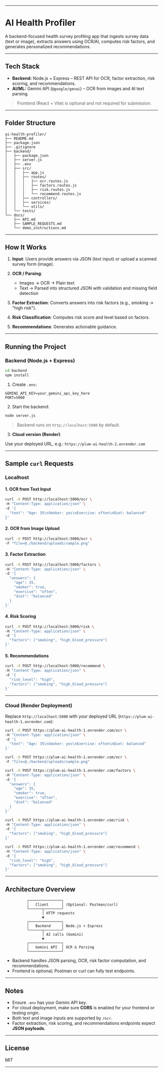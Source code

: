 
---

# AI Health Profiler

A backend-focused health survey profiling app that ingests survey data (text or image), extracts answers using OCR/AI, computes risk factors, and generates personalized recommendations.

---

## Tech Stack

* **Backend:** Node.js + Express – REST API for OCR, factor extraction, risk scoring, and recommendations.
* **AI/ML:** Gemini API (`@google/genai`) – OCR from images and AI text parsing.

> Frontend (React + Vite) is optional and not required for submission.

---

## Folder Structure

```
ai-health-profiler/
├── README.md
├── package.json
├── .gitignore
├── backend/
│   ├── package.json
│   ├── server.js
│   ├── .env
│   ├── src/
│   │   ├── app.js
│   │   ├── routes/
│   │   │   ├── ocr.routes.js
│   │   │   ├── factors.routes.js
│   │   │   ├── risk.routes.js
│   │   │   └── recommend.routes.js
│   │   ├── controllers/
│   │   ├── services/
│   │   └── utils/
│   └── tests/
└── docs/
    ├── API.md
    ├── SAMPLE_REQUESTS.md
    └── demo_instructions.md
```

---

## How It Works

1. **Input**: Users provide answers via JSON (text input) or upload a scanned survey form (image).
2. **OCR / Parsing**:

   * Images → OCR → Plain text
   * Text → Parsed into structured JSON with validation and missing field detection
3. **Factor Extraction**: Converts answers into risk factors (e.g., smoking → "high risk").
4. **Risk Classification**: Computes risk score and level based on factors.
5. **Recommendations**: Generates actionable guidance.

---

## Running the Project

### Backend (Node.js + Express)

```bash
cd backend
npm install
```

1. Create `.env`:

```env
GEMINI_API_KEY=your_gemini_api_key_here
PORT=5000
```

2. Start the backend:

```bash
node server.js
```

> Backend runs on `http://localhost:5000` by default.

3. **Cloud version (Render)**:

Use your deployed URL, e.g.:
`https://plum-ai-health-2.onrender.com`

---

## Sample `curl` Requests

### **Localhost**

#### 1. OCR from Text Input

```bash
curl -X POST http://localhost:5000/ocr \
-H "Content-Type: application/json" \
-d '{
  "text": "Age: 35\nSmoker: yes\nExercise: often\nDiet: balanced"
}'
```

#### 2. OCR from Image Upload

```bash
curl -X POST http://localhost:5000/ocr \
-F "file=@./backend/uploads/sample.png"
```

#### 3. Factor Extraction

```bash
curl -X POST http://localhost:5000/factors \
-H "Content-Type: application/json" \
-d '{
  "answers": {
    "age": 35,
    "smoker": true,
    "exercise": "often",
    "diet": "balanced"
  }
}'
```

#### 4. Risk Scoring

```bash
curl -X POST http://localhost:5000/risk \
-H "Content-Type: application/json" \
-d '{
  "factors": ["smoking", "high_blood_pressure"]
}'
```

#### 5. Recommendations

```bash
curl -X POST http://localhost:5000/recommend \
-H "Content-Type: application/json" \
-d '{
  "risk_level": "high",
  "factors": ["smoking", "high_blood_pressure"]
}'
```

---

### **Cloud (Render Deployment)**

Replace `http://localhost:5000` with your deployed URL (`https://plum-ai-health-1.onrender.com`):

```bash
curl -X POST https://plum-ai-health-1.onrender.com/ocr \
-H "Content-Type: application/json" \
-d '{
  "text": "Age: 35\nSmoker: yes\nExercise: often\nDiet: balanced"
}'
```

```bash
curl -X POST https://plum-ai-health-1.onrender.com/ocr \
-F "file=@./backend/uploads/sample.png"
```

```bash
curl -X POST https://plum-ai-health-1.onrender.com/factors \
-H "Content-Type: application/json" \
-d '{
  "answers": {
    "age": 35,
    "smoker": true,
    "exercise": "often",
    "diet": "balanced"
  }
}'
```

```bash
curl -X POST https://plum-ai-health-1.onrender.com/risk \
-H "Content-Type: application/json" \
-d '{
  "factors": ["smoking", "high_blood_pressure"]
}'
```

```bash
curl -X POST https://plum-ai-health-1.onrender.com/recommend \
-H "Content-Type: application/json" \
-d '{
  "risk_level": "high",
  "factors": ["smoking", "high_blood_pressure"]
}'
```

---

## Architecture Overview

```
          ┌───────────────┐
          │   Client      │ (Optional: Postman/curl)
          └──────┬────────┘
                 │ HTTP requests
                 ▼
          ┌───────────────┐
          │   Backend     │ Node.js + Express
          └──────┬────────┘
                 │ AI calls (Gemini)
                 ▼
          ┌───────────────┐
          │   Gemini API  │ OCR & Parsing
          └───────────────┘
```

* Backend handles JSON parsing, OCR, risk factor computation, and recommendations.
* Frontend is optional; Postman or curl can fully test endpoints.

---

## Notes

* Ensure `.env` has your Gemini API key.
* For cloud deployment, make sure **CORS** is enabled for your frontend or testing origin.
* Both text and image inputs are supported by `/ocr`.
* Factor extraction, risk scoring, and recommendations endpoints expect **JSON payloads**.

---

## License

MIT

---




